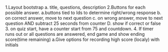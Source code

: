 1.Layout bootstrap
    a. title, questions, description
2.Buttons for each possible answer.
    a.buttons tied to Ids to determine right/wrong response
    b. on correct answer, move to next question
    c. on wrong answer, move to next question AND subtract 25 seconds from counter
    D. show if correct or false
3. on quiz start, have a counter start from 75 and countdown.
4. If timer runs out or all questions are answered,  end game and show ending score(time remaining)
    a.Give options for recording high score (localy) with initials
